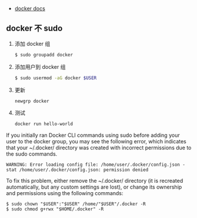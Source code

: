 
- [docker docs](https://docs.docker.com/get-started/)

## docker 不 sudo
1. 添加 docker 组
   ```sh
   $ sudo groupadd docker
   ```
2. 添加用户到 docker 组
   ```sh
   $ sudo usermod -aG docker $USER
   ```
3. 更新
   ```sh
   newgrp docker
   ```
4. 测试
   ```sh
   docker run hello-world
   ```

If you initially ran Docker CLI commands using sudo before adding your user to the docker group, you may see the following error, which indicates that your ~/.docker/ directory was created with incorrect permissions due to the sudo commands.  
```
WARNING: Error loading config file: /home/user/.docker/config.json -
stat /home/user/.docker/config.json: permission denied
```
To fix this problem, either remove the ~/.docker/ directory (it is recreated automatically, but any custom settings are lost), or change its ownership and permissions using the following commands:  
```
$ sudo chown "$USER":"$USER" /home/"$USER"/.docker -R
$ sudo chmod g+rwx "$HOME/.docker" -R
```

